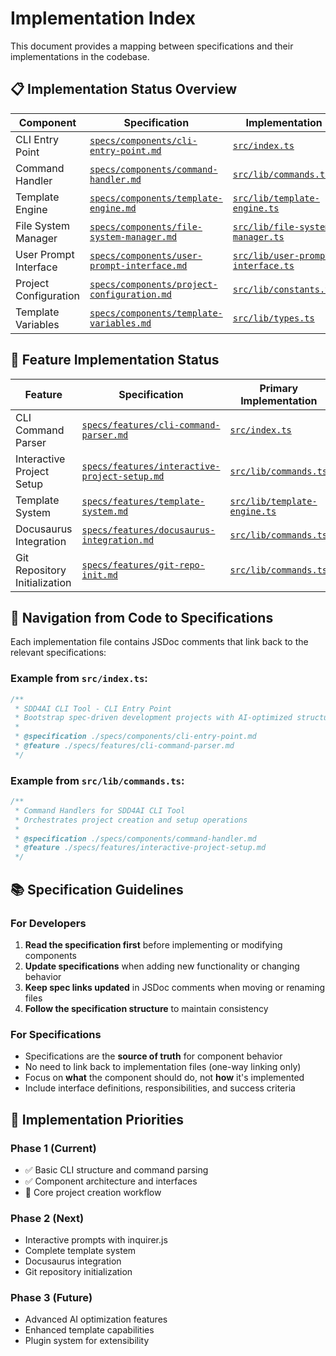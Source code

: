 # Implementation Index

This document provides a mapping between specifications and their implementations in the codebase.

## 📋 Implementation Status Overview

| Component | Specification | Implementation | Status |
|-----------|---------------|----------------|---------|
| CLI Entry Point | [`specs/components/cli-entry-point.md`](../specs/components/cli-entry-point.md) | [`src/index.ts`](../src/index.ts) | ✅ Implemented |
| Command Handler | [`specs/components/command-handler.md`](../specs/components/command-handler.md) | [`src/lib/commands.ts`](../src/lib/commands.ts) | 🔄 In Progress |
| Template Engine | [`specs/components/template-engine.md`](../specs/components/template-engine.md) | [`src/lib/template-engine.ts`](../src/lib/template-engine.ts) | ✅ Implemented |
| File System Manager | [`specs/components/file-system-manager.md`](../specs/components/file-system-manager.md) | [`src/lib/file-system-manager.ts`](../src/lib/file-system-manager.ts) | ✅ Implemented |
| User Prompt Interface | [`specs/components/user-prompt-interface.md`](../specs/components/user-prompt-interface.md) | [`src/lib/user-prompt-interface.ts`](../src/lib/user-prompt-interface.ts) | ✅ Implemented |
| Project Configuration | [`specs/components/project-configuration.md`](../specs/components/project-configuration.md) | [`src/lib/constants.ts`](../src/lib/constants.ts) | ✅ Implemented |
| Template Variables | [`specs/components/template-variables.md`](../specs/components/template-variables.md) | [`src/lib/types.ts`](../src/lib/types.ts) | ✅ Implemented |

## 🎯 Feature Implementation Status

| Feature | Specification | Primary Implementation | Status |
|---------|---------------|----------------------|---------|
| CLI Command Parser | [`specs/features/cli-command-parser.md`](../specs/features/cli-command-parser.md) | [`src/index.ts`](../src/index.ts) | ✅ Implemented |
| Interactive Project Setup | [`specs/features/interactive-project-setup.md`](../specs/features/interactive-project-setup.md) | [`src/lib/commands.ts`](../src/lib/commands.ts) | 🔄 In Progress |
| Template System | [`specs/features/template-system.md`](../specs/features/template-system.md) | [`src/lib/template-engine.ts`](../src/lib/template-engine.ts) | 🔄 In Progress |
| Docusaurus Integration | [`specs/features/docusaurus-integration.md`](../specs/features/docusaurus-integration.md) | [`src/lib/commands.ts`](../src/lib/commands.ts) | 📋 Planned |
| Git Repository Initialization | [`specs/features/git-repo-init.md`](../specs/features/git-repo-init.md) | [`src/lib/commands.ts`](../src/lib/commands.ts) | 📋 Planned |

## 🔗 Navigation from Code to Specifications

Each implementation file contains JSDoc comments that link back to the relevant specifications:

### Example from `src/index.ts`:
```typescript
/**
 * SDD4AI CLI Tool - CLI Entry Point
 * Bootstrap spec-driven development projects with AI-optimized structure
 * 
 * @specification ./specs/components/cli-entry-point.md
 * @feature ./specs/features/cli-command-parser.md
 */
```

### Example from `src/lib/commands.ts`:
```typescript
/**
 * Command Handlers for SDD4AI CLI Tool
 * Orchestrates project creation and setup operations
 * 
 * @specification ./specs/components/command-handler.md
 * @feature ./specs/features/interactive-project-setup.md
 */
```

## 📚 Specification Guidelines

### For Developers
1. **Read the specification first** before implementing or modifying components
2. **Update specifications** when adding new functionality or changing behavior
3. **Keep spec links updated** in JSDoc comments when moving or renaming files
4. **Follow the specification structure** to maintain consistency

### For Specifications
- Specifications are the **source of truth** for component behavior
- No need to link back to implementation files (one-way linking only)
- Focus on **what** the component should do, not **how** it's implemented
- Include interface definitions, responsibilities, and success criteria

## 🎯 Implementation Priorities

### Phase 1 (Current)
- ✅ Basic CLI structure and command parsing
- ✅ Component architecture and interfaces
- 🔄 Core project creation workflow

### Phase 2 (Next)
- Interactive prompts with inquirer.js
- Complete template system
- Docusaurus integration
- Git repository initialization

### Phase 3 (Future)
- Advanced AI optimization features
- Enhanced template capabilities
- Plugin system for extensibility
